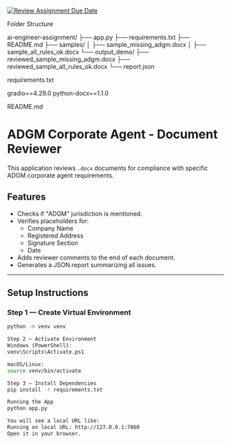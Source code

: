 [![Review Assignment Due Date](https://classroom.github.com/assets/deadline-readme-button-22041afd0340ce965d47ae6ef1cefeee28c7c493a6346c4f15d667ab976d596c.svg)](https://classroom.github.com/a/vgbm4cZ0)

Folder Structure

ai-engineer-assignment/
├── app.py
├── requirements.txt
├── README.md
├── samples/
│   ├── sample_missing_adgm.docx
│   ├── sample_all_rules_ok.docx
└── output_demo/
    ├── reviewed_sample_missing_adgm.docx
    ├── reviewed_sample_all_rules_ok.docx
    └── report.json


requirements.txt

gradio==4.29.0
python-docx==1.1.0


README.md
# ADGM Corporate Agent - Document Reviewer

This application reviews `.docx` documents for compliance with specific ADGM corporate agent requirements.

## Features
- Checks if "ADGM" jurisdiction is mentioned.
- Verifies placeholders for:
  - Company Name
  - Registered Address
  - Signature Section
  - Date
- Adds reviewer comments to the end of each document.
- Generates a JSON report summarizing all issues.

---

## Setup Instructions

### Step 1 — Create Virtual Environment
```bash
python -m venv venv

Step 2 — Activate Environment
Windows (PowerShell):
venv\Scripts\Activate.ps1

macOS/Linux:
source venv/bin/activate

Step 3 — Install Dependencies
pip install -r requirements.txt

Running the App
python app.py

You will see a local URL like:
Running on local URL: http://127.0.0.1:7860
Open it in your browser.
